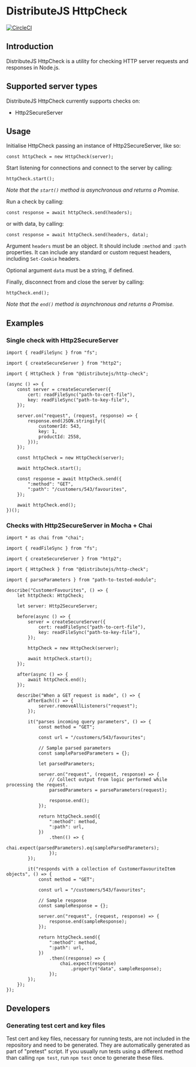# DistributeJS HttpCheck
[![CircleCI](https://circleci.com/gh/distributejs/http-check.svg?style=svg)](https://circleci.com/gh/distributejs/http-check)

## Introduction
DistributeJS HttpCheck is a utility for checking HTTP server requests and responses in Node.js.

## Supported server types
DistributeJS HttpCheck currently supports checks on:
- Http2SecureServer

## Usage
Initialise HttpCheck passing an instance of Http2SecureServer, like so:
```
const httpCheck = new HttpCheck(server);
```

Start listening for connections and connect to the server by calling:
```
httpCheck.start();
```
*Note that the ```start()``` method is asynchronous and returns a Promise.*

Run a check by calling:
```
const response = await httpCheck.send(headers);
```

or with data, by calling:
```
const response = await httpCheck.send(headers, data);
```

Argument ```headers``` must be an object. It should include ```:method``` and ```:path``` properties. It can include any standard or custom request headers, including ```Set-Cookie``` headers.

Optional argument ```data``` must be a string, if defined.

Finally, disconnect from and close the server by calling:
```
httpCheck.end();
```
*Note that the ```end()``` method is asynchronous and returns a Promise.*

## Examples
### Single check with Http2SecureServer
```
import { readFileSync } from "fs";

import { createSecureServer } from "http2";

import { HttpCheck } from "@distributejs/http-check";

(async () => {
    const server = createSecureServer({
        cert: readFileSync("path-to-cert-file"),
        key: readFileSync("path-to-key-file"),
    });

    server.on("request", (request, response) => {
        response.end(JSON.stringify({
            customerId: 543,
            key: 1,
            productId: 2558,
        }));
    });
    
    const httpCheck = new HttpCheck(server);
    
    await httpCheck.start();

    const response = await httpCheck.send({
        ":method": "GET",
        ":path": "/customers/543/favourites",
    });

    await httpCheck.end();
})();

```

### Checks with Http2SecureServer in Mocha + Chai
```
import * as chai from "chai";

import { readFileSync } from "fs";

import { createSecureServer } from "http2";

import { HttpCheck } from "@distributejs/http-check";

import { parseParameters } from "path-to-tested-module";

describe("CustomerFavourites", () => {
    let httpCheck: HttpCheck;

    let server: Http2SecureServer;

    before(async () => {
        server = createSecureServer({
            cert: readFileSync("path-to-cert-file"),
            key: readFileSync("path-to-key-file"),
        });

        httpCheck = new HttpCheck(server);

        await httpCheck.start();
    });

    after(async () => {
        await httpCheck.end();
    });

    describe("When a GET request is made", () => {
        afterEach(() => {
            server.removeAllListeners("request");
        });

        it("parses incoming query parameters", () => {
            const method = "GET";

            const url = "/customers/543/favourites";

            // Sample parsed parameters
            const sampleParsedParameters = {};

            let parsedParameters;

            server.on("request", (request, response) => {
                // Collect output from logic performed while processing the request.
                parsedParameters = parseParameters(request);

                response.end();
            });

            return httpCheck.send({
                ":method": method,
                ":path": url,
            })
                .then(() => {
                    chai.expect(parsedParameters).eq(sampleParsedParameters);
                });
        });

        it("responds with a collection of CustomerFavouriteItem objects", () => {
            const method = "GET";

            const url = "/customers/543/favourites";

            // Sample response
            const sampleResponse = {};

            server.on("request", (request, response) => {
                response.end(sampleResponse);
            });

            return httpCheck.send({
                ":method": method,
                ":path": url,
            })
                .then((response) => {
                    chai.expect(response)
                        .property("data", sampleResponse);
                });
        });
    });
});
```

## Developers

### Generating test cert and key files
Test cert and key files, necessary for running tests, are not included in the repository and need to be generated. They are automatically generated as part of "pretest" script. If you usually run tests using a different method than calling ```npm test```, run ```npm test``` once to generate these files. 
